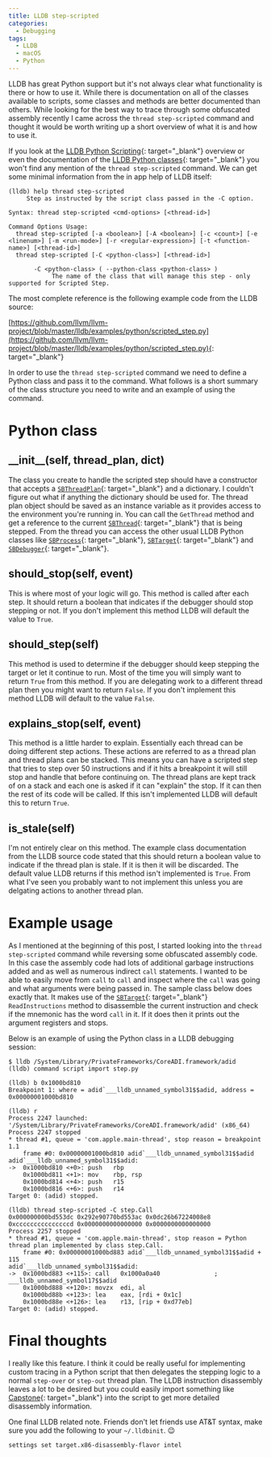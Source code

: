 ```yaml
---
title: LLDB step-scripted
categories:
  - Debugging
tags:
  - LLDB
  - macOS
  - Python
---
```


LLDB has great Python support but it's not always clear what functionality is there or how to use it. While there is documentation on all of the classes available to scripts, some classes and methods are better documented than others. While looking for the best way to trace through some obfuscated assembly recently I came across the `thread step-scripted` command and thought it would be worth writing up a short overview of what it is and how to use it.

If you look at the [LLDB Python Scripting](https://lldb.llvm.org/use/python.html){: target="_blank"} overview or even the documentation of the [LLDB Python classes](https://lldb.llvm.org/python_reference/index.html){: target="_blank"} you won't find any mention of the `thread step-scripted` command. We can get some minimal information from the in app help of LLDB itself:

```shell
(lldb) help thread step-scripted
     Step as instructed by the script class passed in the -C option.

Syntax: thread step-scripted <cmd-options> [<thread-id>]

Command Options Usage:
  thread step-scripted [-a <boolean>] [-A <boolean>] [-c <count>] [-e <linenum>] [-m <run-mode>] [-r <regular-expression>] [-t <function-name>] [<thread-id>]
  thread step-scripted [-C <python-class>] [<thread-id>]

       -C <python-class> ( --python-class <python-class> )
            The name of the class that will manage this step - only supported for Scripted Step.
```

The most complete reference is the following example code from the LLDB source:

[https://github.com/llvm/llvm-project/blob/master/lldb/examples/python/scripted_step.py](https://github.com/llvm/llvm-project/blob/master/lldb/examples/python/scripted_step.py){: target="_blank"} 

In order to use the `thread step-scripted` command we need to define a Python class and pass it to the command. What follows is a short summary of the class structure you need to write and an example of using the command.

# Python class

## \_\_init\_\_(self, thread_plan, dict)

The class you create to handle the scripted step should have a constructor that accepts a [`SBThreadPlan`](https://lldb.llvm.org/python_reference/lldb.SBThreadPlan-class.html){: target="_blank"} and a dictionary. I couldn't figure out what if anything the dictionary should be used for. The thread plan object should be saved as an instance variable as it provides access to the environment you're running in. You can call the `GetThread` method and get a reference to the current [`SBThread`](https://lldb.llvm.org/python_reference/lldb.SBThread-class.html){: target="_blank"} that is being stepped. From the thread you can access the other usual LLDB Python classes like [`SBProcess`](https://lldb.llvm.org/python_reference/lldb.SBProcess-class.html){: target="_blank"}, [`SBTarget`](https://lldb.llvm.org/python_reference/lldb.SBTarget-class.html){: target="_blank"} and [`SBDebugger`](https://lldb.llvm.org/python_reference/lldb.SBDebugger-class.html){: target="_blank"}.

## should_stop(self, event)

This is where most of your logic will go. This method is called after each step. It should return a boolean that indicates if the debugger should stop stepping or not. If you don't implement this method LLDB will default the value to `True`.

## should_step(self)

This method is used to determine if the debugger should keep stepping the target or let it continue to run. Most of the time you will simply want to return `True` from this method. If you are delegating work to a different thread plan then you might want to return `False`. If you don't implement this method LLDB will default to the value `False`.

## explains_stop(self, event)

This method is a little harder to explain. Essentially each thread can be doing different step actions. These actions are referred to as a thread plan and thread plans can be stacked. This means you can have a scripted step that tries to step over 50 instructions and if it hits a breakpoint it will still stop and handle that before continuing on. The thread plans are kept track of on a stack and each one is asked if it can "explain" the stop. If it can then the rest of its code will be called. If this isn't implemented LLDB will default this to return `True`.

## is_stale(self)

I'm not entirely clear on this method. The example class documentation from the LLDB source code stated that this should return a boolean value to indicate if the thread plan is stale. If it is then it will be discarded. The default value LLDB returns if this method isn't implemented is `True`. From what I've seen you probably want to not implement this unless you are delgating actions to another thread plan.

# Example usage

As I mentioned at the beginning of this post, I started looking into the `thread step-scripted` command while reversing some obfuscated assembly code. In this case the assembly code had lots of additional garbage instructions added and as well as numerous indirect `call` statements. I wanted to be able to easily move from `call` to `call` and inspect where the `call` was going and what arguments were being passed in. The sample class below does exactly that. It makes use of the [`SBTarget`](https://lldb.llvm.org/python_reference/lldb.SBTarget-class.html){: target="_blank"} `ReadInstructions` method to disassemble the current instruction and check if the mnemonic has the word `call` in it. If it does then it prints out the argument registers and stops.

<script src="https://gist.github.com/knightsc/4e3b8ab8b8dc3395650467bad6380ee0.js"></script>

Below is an example of using the Python class in a LLDB debugging session:

```shell
$ lldb /System/Library/PrivateFrameworks/CoreADI.framework/adid
(lldb) command script import step.py

(lldb) b 0x1000bd810                              
Breakpoint 1: where = adid`___lldb_unnamed_symbol31$$adid, address = 0x00000001000bd810

(lldb) r
Process 2247 launched: '/System/Library/PrivateFrameworks/CoreADI.framework/adid' (x86_64)
Process 2247 stopped
* thread #1, queue = 'com.apple.main-thread', stop reason = breakpoint 1.1
    frame #0: 0x00000001000bd810 adid`___lldb_unnamed_symbol31$$adid
adid`___lldb_unnamed_symbol31$$adid:
->  0x1000bd810 <+0>: push   rbp
    0x1000bd811 <+1>: mov    rbp, rsp
    0x1000bd814 <+4>: push   r15
    0x1000bd816 <+6>: push   r14 
Target 0: (adid) stopped.

(lldb) thread step-scripted -C step.Call
0x000000000bd553dc 0x292e90770bd553ac 0x0dc26b67224008e8 0xcccccccccccccccd 0x0000000000000000 0x0000000000000000
Process 2257 stopped
* thread #1, queue = 'com.apple.main-thread', stop reason = Python thread plan implemented by class step.Call.
    frame #0: 0x00000001000bd883 adid`___lldb_unnamed_symbol31$$adid + 115
adid`___lldb_unnamed_symbol31$$adid:
->  0x1000bd883 <+115>: call   0x1000a0a40               ; ___lldb_unnamed_symbol17$$adid
    0x1000bd888 <+120>: movzx  edi, al
    0x1000bd88b <+123>: lea    eax, [rdi + 0x1c]
    0x1000bd88e <+126>: lea    r13, [rip + 0xd77eb]
Target 0: (adid) stopped.
```

# Final thoughts

I really like this feature. I think it could be really useful for implementing custom tracing in a Python script that then delegates the stepping logic to a normal `step-over` or `step-out` thread plan. The LLDB instruction disassembly leaves a lot to be desired but you could easily import something like [Capstone](http://www.capstone-engine.org/){: target="_blank"} into the script to get more detailed disassembly information.

One final LLDB related note. Friends don't let friends use AT&T syntax, make sure you add the following to your `~/.lldbinit`. &#128521;

```
settings set target.x86-disassembly-flavor intel
```
